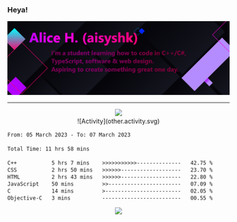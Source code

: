 ### Heya!

![](https://github.com/aisyshk/aisyshk/blob/main/dc_ex_1.png)

<hr>

<div align="center">
  <img src="https://github-readme-stats-git-masterrstaa-rickstaa.vercel.app/api?username=aisyshk&theme=dark" />
  <!--<img src="https://github-readme-stats.vercel.app/api/top-langs/?username=aisyshk&layout=compact&theme=dark" />-->
  <!--<img src="https://github-readme-stats.vercel.app/api/top-langs/?username=aisyshk&layout=compact&theme=dark" />-->
</div>

<div align="center">
  ![Activity](other.activity.svg)
</div>

<!--START_SECTION:waka-->

```text
From: 05 March 2023 - To: 07 March 2023

Total Time: 11 hrs 58 mins

C++           5 hrs 7 mins    >>>>>>>>>>>--------------   42.75 %
CSS           2 hrs 50 mins   >>>>>>-------------------   23.70 %
HTML          2 hrs 43 mins   >>>>>>-------------------   22.80 %
JavaScript    50 mins         >>-----------------------   07.09 %
C             14 mins         >------------------------   02.05 %
Objective-C   3 mins          -------------------------   00.55 %
```

<!--END_SECTION:waka-->

<div align="center">
  <img src="https://img.shields.io/badge/Visual_Studio-5C2D91?style=for-the-badge&logo=visual%20studio&logoColor=white" />
</div>
